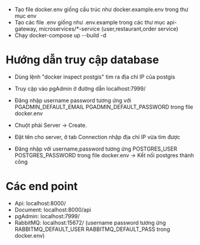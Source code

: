 - Tạo file docker.env giống cấu trúc như docker.example.env trong thư mục env
- Tạo các file .env giống như .env.example trong các thư mục api-gateway, microservices/*-service (user,restaurant,order service)
- Chạy docker-compose up --build -d
# Hướng dẫn truy cập database

- Dùng lệnh "docker inspect postgis" tìm ra địa chỉ IP của postgis

- Truy cập vào pgAdmin ở đường dẫn localhost:7999/ 
- Đăng nhập username password tương ứng với PGADMIN_DEFAULT_EMAIL PGADMIN_DEFAULT_PASSWORD trong file docker.env
- Chuột phải Server -> Create. 
- Đặt tên cho server, ở tab Connection nhập địa chỉ IP vừa tìm được 
- Đăng nhập với username,password tương ứng POSTGRES_USER POSTGRES_PASSWORD trong file docker.env -> Kết nối postgres thành công
# Các end point
- Api: localhost:8000/
- Document: localhost:8000/api
- pgAdmin: localhost:7999/
- RabbitMQ: localhost:15672/ (username password tương ứng RABBITMQ_DEFAULT_USER RABBITMQ_DEFAULT_PASS trong docker.env)

